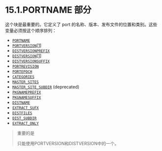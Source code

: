 # 15.1.PORTNAME 部分

这个块是最重要的。它定义了 port 的名称、版本、发布文件的位置和类别。这些变量必须按这个顺序排列：

- [`PORTNAME`](https://docs.freebsd.org/en/books/porters-handbook/makefiles/index.html#makefile-portname)
- [`PORTVERSION`](https://docs.freebsd.org/en/books/porters-handbook/makefiles/index.html#makefile-versions)[[1](https://docs.freebsd.org/en/books/porters-handbook/book/#portversion-footnote)]
- [`DISTVERSIONPREFIX`](https://docs.freebsd.org/en/books/porters-handbook/makefiles/index.html#makefile-versions)
- [`DISTVERSION`](https://docs.freebsd.org/en/books/porters-handbook/makefiles/index.html#makefile-versions)[[1](https://docs.freebsd.org/en/books/porters-handbook/book/#portversion-footnote)]
- [`DISTVERSIONSUFFIX`](https://docs.freebsd.org/en/books/porters-handbook/makefiles/index.html#makefile-versions)
- [`PORTREVISION`](https://docs.freebsd.org/en/books/porters-handbook/makefiles/index.html#makefile-portrevision)
- [`PORTEPOCH`](https://docs.freebsd.org/en/books/porters-handbook/makefiles/index.html#makefile-portepoch)
- [`CATEGORIES`](https://docs.freebsd.org/en/books/porters-handbook/makefiles/index.html#makefile-categories)
- [`MASTER_SITES`](https://docs.freebsd.org/en/books/porters-handbook/makefiles/index.html#makefile-master_sites)
- [`MASTER_SITE_SUBDIR`](https://docs.freebsd.org/en/books/porters-handbook/makefiles/index.html#makefile-master_sites-shorthand) (deprecated)
- [`PKGNAMEPREFIX`](https://docs.freebsd.org/en/books/porters-handbook/makefiles/index.html#porting-pkgnameprefix-suffix)
- [`PKGNAMESUFFIX`](https://docs.freebsd.org/en/books/porters-handbook/makefiles/index.html#porting-pkgnameprefix-suffix)
- [`DISTNAME`](https://docs.freebsd.org/en/books/porters-handbook/makefiles/index.html#makefile-distname)
- [`EXTRACT_SUFX`](https://docs.freebsd.org/en/books/porters-handbook/makefiles/index.html#makefile-extract_sufx)
- [`DISTFILES`](https://docs.freebsd.org/en/books/porters-handbook/makefiles/index.html#makefile-distfiles-definition)
- [`DIST_SUBDIR`](https://docs.freebsd.org/en/books/porters-handbook/makefiles/index.html#makefile-dist_subdir)
- [`EXTRACT_ONLY`](https://docs.freebsd.org/en/books/porters-handbook/makefiles/index.html#makefile-extract_only)

> 重要的是
>
> 只能使用PORTVERSION和DISTVERSION中的一个。
